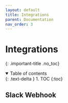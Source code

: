 ```yaml
---
layout: default
title: Integrations
parent: Documentation
nav_order: 3
---
```


# Integrations
{: .important-title .no_toc}

<details open markdown="block">
  <summary>
    Table of contents
  </summary>
  {: .text-delta }
1. TOC
{:toc}
</details>

## Slack Webhook